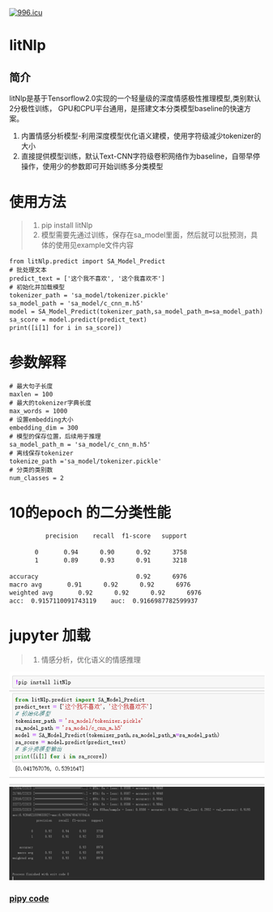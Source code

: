 [![996.icu](https://img.shields.io/badge/link-996.icu-red.svg)](https://996.icu)

# litNlp
## 简介
litNlp是基于Tensorflow2.0实现的一个轻量级的深度情感极性推理模型,类别默认2分极性训练，
GPU和CPU平台通用，是搭建文本分类模型baseline的快速方案。
1. 内置情感分析模型-利用深度模型优化语义建模，使用字符级减少tokenizer的大小
2. 直接提供模型训练，默认Text-CNN字符级卷积网络作为baseline，自带早停操作，使用少的参数即可开始训练多分类模型

# 使用方法
> 1. pip install  litNlp
> 2. 模型需要先通过训练，保存在sa_model里面，然后就可以批预测，具体的使用见example文件内容

    from litNlp.predict import SA_Model_Predict
    # 批处理文本
    predict_text = ['这个我不喜欢', '这个我喜欢不']
    # 初始化并加载模型
    tokenizer_path = 'sa_model/tokenizer.pickle'
    sa_model_path = 'sa_model/c_cnn_m.h5'
    model = SA_Model_Predict(tokenizer_path,sa_model_path_m=sa_model_path)
    sa_score = model.predict(predict_text)
    print([i[1] for i in sa_score])
 
# 参数解释
    # 最大句子长度
    maxlen = 100
    # 最大的tokenizer字典长度
    max_words = 1000
    # 设置embedding大小
    embedding_dim = 300
    # 模型的保存位置，后续用于推理
    sa_model_path_m = 'sa_model/c_cnn_m.h5'
    # 离线保存tokenizer
    tokenize_path ='sa_model/tokenizer.pickle'
    # 分类的类别数
    num_classes = 2
# 10的epoch 的二分类性能
              precision    recall  f1-score   support

           0       0.94      0.90      0.92      3758
           1       0.89      0.93      0.91      3218

    accuracy                           0.92      6976
    macro avg       0.91      0.92      0.92      6976
    weighted avg       0.92      0.92      0.92      6976
    acc:  0.9157110091743119    auc:  0.9166987782599937

# jupyter 加载
> 1. 情感分析，优化语义的情感推理
<div align=center><img  src="https://github.com/CarryChang/litNlp/blob/master/pic/tools.png"></div>
<div align=center><img  src="https://github.com/CarryChang/litNlp/blob/master/pic/auc.png"></div>
 
### [pipy code](https://pypi.org/project/litNlp/)